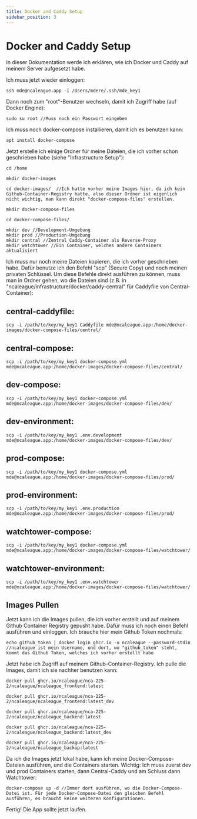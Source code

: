 ```yaml
---
title: Docker and Caddy Setup
sidebar_position: 3
---
```


# Docker and Caddy Setup

In dieser Dokumentation werde ich erklären, wie ich Docker und Caddy auf meinem Server aufgesetzt habe.

Ich muss jetzt wieder einloggen:

```
ssh mde@ncaleague.app -i /Users/mdere/.ssh/mde_key1
```

Dann noch zum "root"-Benutzer wechseln, damit ich Zugriff habe (auf Docker Engine):

```
sudo su root //Muss noch ein Passwort eingeben
```

Ich muss noch docker-compose installieren, damit ich es benutzen kann:

```
apt install docker-compose
```

Jetzt erstelle ich einige Ordner für meine Dateien, die ich vorher schon geschrieben habe (siehe "Infrastructure Setup"):

```
cd /home

mkdir docker-images

cd docker-images/  //Ich hatte vorher meine Images hier, da ich kein Github-Container-Registry hatte, also dieser Ordner ist eigenlich nicht wichtig, man kann direkt "docker-compose-files" erstellen.

mkdir docker-compose-files

cd docker-compose-files/

mkdir dev //Development-Umgebung
mkdir prod //Production-Umgebung
mkdir central //Zentral Caddy-Container als Reverse-Proxy
mkdir watchtower //Ein Container, welches andere Containers aktualisiert
```

Ich muss nur noch meine Dateien kopieren, die ich vorher geschrieben habe. Dafür benutze ich den Befehl "scp" (Secure Copy) und noch meinen privaten Schlüssel. Um diese Befehle direkt ausführen zu können, muss man in Ordner gehen, wo die Dateien sind (z.B. in "ncaleague/infrastructure/docker/caddy-central" für Caddyfile von Central-Container):

## central-caddyfile:

```
scp -i /path/to/key/my_key1 Caddyfile mde@ncaleague.app:/home/docker-images/docker-compose-files/central/
```

## central-compose:

```
scp -i /path/to/key/my_key1 docker-compose.yml mde@ncaleague.app:/home/docker-images/docker-compose-files/central/
```

## dev-compose:

```
scp -i /path/to/key/my_key1 docker-compose.yml mde@ncaleague.app:/home/docker-images/docker-compose-files/dev/
```

## dev-environment:

```
scp -i /path/to/key/my_key1 .env.development mde@ncaleague.app:/home/docker-images/docker-compose-files/dev/
```

## prod-compose:

```
scp -i /path/to/key/my_key1 docker-compose.yml mde@ncaleague.app:/home/docker-images/docker-compose-files/prod/
```

## prod-environment:

```
scp -i /path/to/key/my_key1 .env.production mde@ncaleague.app:/home/docker-images/docker-compose-files/prod/
```

## watchtower-compose:

```
scp -i /path/to/key/my_key1 docker-compose.yml mde@ncaleague.app:/home/docker-images/docker-compose-files/watchtower/
```

## watchtower-environment:

```
scp -i /path/to/key/my_key1 .env.watchtower mde@ncaleague.app:/home/docker-images/docker-compose-files/watchtower/
```

## Images Pullen

Jetzt kann ich die Images pullen, die ich vorher erstellt und auf meinem Github Container Registry gepusht habe. Dafür muss ich noch einen Befehl ausführen und einloggen. Ich brauche hier mein Github Token nochmals:

```
echo github_token | docker login ghcr.io -u ncaleague --password-stdin //ncaleague ist mein Username, und dort, wo "github_token" steht, kommt das Github Token, welches ich vorher erstellt habe
```

Jetzt habe ich Zugriff auf meinem Github-Container-Registry. Ich pulle die Images, damit ich sie nachher benutzen kann:

```
docker pull ghcr.io/ncaleague/nca-225-2/ncaleague/ncaleague_frontend:latest

docker pull ghcr.io/ncaleague/nca-225-2/ncaleague/ncaleague_frontend:latest_dev

docker pull ghcr.io/ncaleague/nca-225-2/ncaleague/ncaleague_backend:latest

docker pull ghcr.io/ncaleague/nca-225-2/ncaleague/ncaleague_backend:latest_dev

docker pull ghcr.io/ncaleague/nca-225-2/ncaleague/ncaleague_backup:latest
```

Da ich die Images jetzt lokal habe, kann ich meine Docker-Compose-Dateien ausführen, und die Containers starten. Wichtig: Ich muss zuerst dev und prod Containers starten, dann Central-Caddy und am Schluss dann Watchtower:

```
docker-compose up -d //Immer dort ausführen, wo die Docker-Compose-Datei ist. Für jede Docker-Compose-Datei den gleichen Befehl ausführen, es braucht keine weiteren Konfigurationen.
```

Fertig! Die App sollte jetzt laufen.
